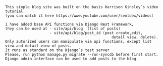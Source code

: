     This simple blog site was built on the basis Harrison Kinsley`s video tutorial 
    (you can watch it here https://www.youtube.com/user/sentdex/videos)

    I have added base API functions via Django Rest Framework,
    they can be used at - site/api/blog  (list of posts)
                        - site/api/blog/post_id (post create,edit, 
                                                    detail view, delete).
    Only autorized users can manipulate via api functions, except list view and detail view of posts.
    It runs as standard on the Django`s test server
    Please, run python manage.py migrate --run-syncdb before first start.
    Django admin interface can be used to add posts to the blog.
